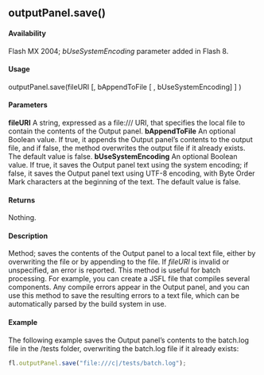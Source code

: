 ## outputPanel.save()

#### Availability

Flash MX 2004; *bUseSystemEncoding* parameter added in Flash 8.

#### Usage

outputPanel.save(fileURI [, bAppendToFile [ , bUseSystemEncoding] ] )

#### Parameters

**fileURI** A string, expressed as a file:/// URI, that specifies the local file to contain the contents of the Output panel.
**bAppendToFile** An optional Boolean value. If true, it appends the Output panel’s contents to the output file, and if
false, the method overwrites the output file if it already exists. The default value is false.
**bUseSystemEncoding** An optional Boolean value. If true, it saves the Output panel text using the system encoding; if false, it saves the Output panel text using UTF-8 encoding, with Byte Order Mark characters at the beginning of the text. The default value is false.

#### Returns

Nothing.

#### Description

Method; saves the contents of the Output panel to a local text file, either by overwriting the file or by appending to the file.
If *fileURI* is invalid or unspecified, an error is reported.
This method is useful for batch processing. For example, you can create a JSFL file that compiles several components. Any compile errors appear in the Output panel, and you can use this method to save the resulting errors to a text file, which can be automatically parsed by the build system in use.

#### Example

The following example saves the Output panel’s contents to the batch.log file in the /tests 
folder, overwriting the batch.log file if it already exists:
```javascript
fl.outputPanel.save("file:///c|/tests/batch.log"); 

```